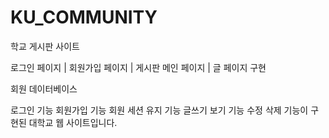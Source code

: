 # KU_COMMUNITY
학교 게시판 사이트

로그인 페이지 | 회원가입 페이지 | 게시판 메인 페이지 | 글 페이지 구현

회원 데이터베이스

로그인 기능
회원가입 기능
회원 세션 유지 기능
글쓰기 보기 기능
수정 삭제 기능이 구현된 대학교 웹 사이트입니다.
